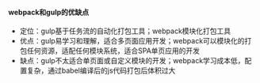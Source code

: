 #### webpack和gulp的优缺点 
* 定位：gulp基于任务流的自动化打包工具；webpack模块化打包工具
* 优点：gulp易学习和理解，适合多页面应用开发；webpack可以模块化的打包任何资源，适配任何模块系统，适合SPA单页应用的开发
* 缺点：gulp不太适合单页面或自定义模块的开发；webpack学习成本低，配置复杂，通过babel编译后的js代码打包后体积过大 